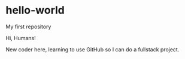 # hello-world
My first repository

Hi, Humans!

New coder here, learning to use GitHub so I can do a fullstack project.
